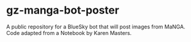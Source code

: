 # gz-manga-bot-poster
A public repository for a BlueSky bot that will post images from MaNGA. Code adapted from a Notebook by Karen Masters.
